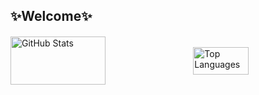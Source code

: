 ## :sparkles:Welcome:sparkles:

<div style="display: flex; justify-content: space-between; align-items: center; gap: 10px; margin-top: 20px;">
  <img src="https://github-readme-stats.vercel.app/api?username=Thisisseanxu&theme=transparent&show_icons=true" 
       alt="GitHub Stats" 
       style="width: 55%; aspect-ratio: 2 / 1; object-fit: contain;"/>
  <img src="https://github-readme-stats.vercel.app/api/top-langs/?username=Thisisseanxu&layout=compact&theme=transparent&show_icons=true" 
       alt="Top Languages" 
       style="width: 42%; aspect-ratio: 2 / 1; object-fit: contain;"/>
</div>
